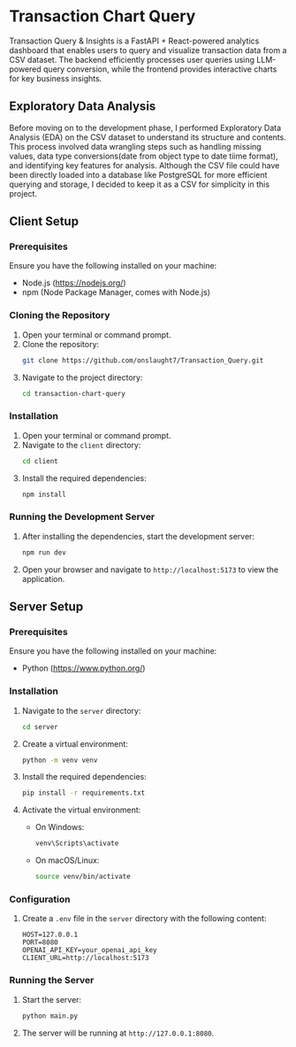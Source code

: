 # Transaction Chart Query

Transaction Query & Insights is a FastAPI + React-powered analytics dashboard that enables users to query and visualize transaction data from a CSV dataset. The backend efficiently processes user queries using LLM-powered query conversion, while the frontend provides interactive charts for key business insights.

## Exploratory Data Analysis
Before moving on to the development phase, I performed Exploratory Data Analysis (EDA) on the CSV dataset to understand its structure and contents. This process involved data wrangling steps such as handling missing values, data type conversions(date from object type to date tiime format), and identifying key features for analysis. Although the CSV file could have been directly loaded into a database like PostgreSQL for more efficient querying and storage, I decided to keep it as a CSV for simplicity in this project.

## Client Setup

### Prerequisites

Ensure you have the following installed on your machine:
- Node.js (https://nodejs.org/)
- npm (Node Package Manager, comes with Node.js)

### Cloning the Repository

1. Open your terminal or command prompt.
2. Clone the repository:
    ```sh
    git clone https://github.com/onslaught7/Transaction_Query.git
    ```
3. Navigate to the project directory:
    ```sh
    cd transaction-chart-query
    ```
### Installation

1. Open your terminal or command prompt.
2. Navigate to the `client` directory:
    ```sh
    cd client
    ```
3. Install the required dependencies:
    ```sh
    npm install
    ```

### Running the Development Server

1. After installing the dependencies, start the development server:
    ```sh
    npm run dev
    ```
2. Open your browser and navigate to `http://localhost:5173` to view the application.

## Server Setup

### Prerequisites

Ensure you have the following installed on your machine:
- Python (https://www.python.org/)

### Installation

1. Navigate to the `server` directory:
    ```sh
    cd server
    ```

2. Create a virtual environment:
    ```sh
    python -m venv venv
    ```

3. Install the required dependencies:
    ```sh
    pip install -r requirements.txt
    ```

4. Activate the virtual environment:
    - On Windows:
        ```sh
        venv\Scripts\activate
        ```
    - On macOS/Linux:
        ```sh
        source venv/bin/activate
        ```

### Configuration

1. Create a `.env` file in the `server` directory with the following content:
    ```env
    HOST=127.0.0.1
    PORT=8080
    OPENAI_API_KEY=your_openai_api_key
    CLIENT_URL=http://localhost:5173
    ```

### Running the Server

1. Start the server:
    ```sh
    python main.py
    ```
2. The server will be running at `http://127.0.0.1:8080`.